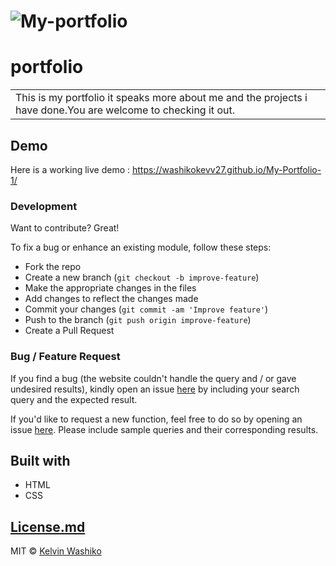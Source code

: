 # ![My-portfolio](https://washikokevv27.github.io/My-Portfolio-1/)
# portfolio
<table>
<tr>
<td>
  This is my portfolio it speaks more about me and the projects i have done.You are welcome to checking it out.
</td>
</tr>
</table>


## Demo
Here is a working live demo :  https://washikokevv27.github.io/My-Portfolio-1/

### Development
Want to contribute? Great!

To fix a bug or enhance an existing module, follow these steps:

- Fork the repo
- Create a new branch (`git checkout -b improve-feature`)
- Make the appropriate changes in the files
- Add changes to reflect the changes made
- Commit your changes (`git commit -am 'Improve feature'`)
- Push to the branch (`git push origin improve-feature`)
- Create a Pull Request 

### Bug / Feature Request

If you find a bug (the website couldn't handle the query and / or gave undesired results), kindly open an issue [here](https://washikokevv27.github.io/My-Portfolio-1/) by including your search query and the expected result.

If you'd like to request a new function, feel free to do so by opening an issue [here](https://washikokevv27.github.io/My-Portfolio-1/). Please include sample queries and their corresponding results.


## Built with 

- HTML
- CSS


## [License.md](https://washikokevv27.github.io/My-Portfolio-1/master/LICENSE.md)

MIT © [Kelvin Washiko](https://washikokevv27.github.io/My-Portfolio-1/)

